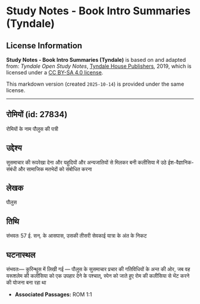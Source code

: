 # Study Notes - Book Intro Summaries (Tyndale)

## License Information

**Study Notes - Book Intro Summaries (Tyndale)** is based on and adapted from: _Tyndale Open Study Notes_, [Tyndale House Publishers](https://tyndaleopenresources.com/), 2019, which is licensed under a [CC BY-SA 4.0 license](https://creativecommons.org/licenses/by-sa/4.0/legalcode.en).

This markdown version (created `2025-10-14`) is provided under the same license.



--------------------------------

## रोमियों (id: 27834)

रोमियों के नाम पौलुस की पत्री

उद्देश्य
--------

सुसमाचार की रूपरेखा देना और यहूदियों और अन्यजातियों से मिलकर बनी कलीसिया में उठे ईश\-वैज्ञानिक\-संबंधी और सामाजिक मतभेदों को संबोधित करना

लेखक
----

पौलुस

तिथि
----

संभवतः 57 ई. सन्. के आसपास, उसकी तीसरी सेवकाई यात्रा के अंत के निकट

घटनास्थल
--------

संभवतः— कुरिन्थुस में लिखी गई — पौलुस के सुसमाचार प्रचार की गतिविधियों के अन्त की ओर, जब वह यरूशलेम की कलीसिया को एक उपहार देने के पश्चात्, स्पेन को जाते हुए रोम की कलीसिया से भेंट करने की योजना बना रहा था

* **Associated Passages:** ROM 1:1

